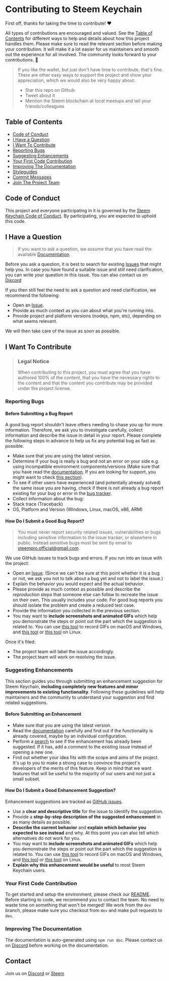 <!-- omit in toc -->

# Contributing to Steem Keychain

First off, thanks for taking the time to contribute! ❤️

All types of contributions are encouraged and valued. See the [Table of Contents](#table-of-contents) for different ways to help and details about how this project handles them. Please make sure to read the relevant section before making your contribution. It will make it a lot easier for us maintainers and smooth out the experience for all involved. The community looks forward to your contributions. 🎉

> If you like the wallet, but just don't have time to contribute, that's fine. There are other easy ways to support the project and show your appreciation, which we would also be very happy about:
>
> - Star this repo on Github
> - Tweet about it
> - Mention the Steem blockchain at local meetups and tell your friends/colleagues

<!-- omit in toc -->

## Table of Contents

- [Code of Conduct](#code-of-conduct)
- [I Have a Question](#i-have-a-question)
- [I Want To Contribute](#i-want-to-contribute)
- [Reporting Bugs](#reporting-bugs)
- [Suggesting Enhancements](#suggesting-enhancements)
- [Your First Code Contribution](#your-first-code-contribution)
- [Improving The Documentation](#improving-the-documentation)
- [Styleguides](#styleguides)
- [Commit Messages](#commit-messages)
- [Join The Project Team](#join-the-project-team)

## Code of Conduct

This project and everyone participating in it is governed by the
[Steem Keychain Code of Conduct](/CODE_OF_CONDUCT.md).
By participating, you are expected to uphold this code.

## I Have a Question

> If you want to ask a question, we assume that you have read the available [Documentation](/documentation/README.md).

Before you ask a question, it is best to search for existing [Issues](https://github.com/ilnegro/steem-keychain-app/issues) that might help you. In case you have found a suitable issue and still need clarification, you can write your question in this issue. You can also contact us on [Discord](https://discord.com/invite/Bsf98vMg6U)

If you then still feel the need to ask a question and need clarification, we recommend the following:

- Open an [Issue](https://github.com/ilnegro/steem-keychain-app/issues/new).
- Provide as much context as you can about what you're running into.
- Provide project and platform versions (nodejs, npm, etc), depending on what seems relevant.

We will then take care of the issue as soon as possible.

## I Want To Contribute

> ### Legal Notice <!-- omit in toc -->
>
> When contributing to this project, you must agree that you have authored 100% of the content, that you have the necessary rights to the content and that the content you contribute may be provided under the project license.

### Reporting Bugs

<!-- omit in toc -->

#### Before Submitting a Bug Report

A good bug report shouldn't leave others needing to chase you up for more information. Therefore, we ask you to investigate carefully, collect information and describe the issue in detail in your report. Please complete the following steps in advance to help us fix any potential bug as fast as possible.

- Make sure that you are using the latest version.
- Determine if your bug is really a bug and not an error on your side e.g. using incompatible environment components/versions (Make sure that you have read the [documentation](/documentation/README.md). If you are looking for support, you might want to check [this section](#i-have-a-question)).
- To see if other users have experienced (and potentially already solved) the same issue you are having, check if there is not already a bug report existing for your bug or error in the [bug tracker](https://github.com/ilnegro/steem-keychain-appissues?q=label%3Abug).
- Collect information about the bug:
- Stack trace (Traceback)
- OS, Platform and Version (Windows, Linux, macOS, x86, ARM)

<!-- omit in toc -->

#### How Do I Submit a Good Bug Report?

> You must never report security related issues, vulnerabilities or bugs including sensitive information to the issue tracker, or elsewhere in public. Instead sensitive bugs must be sent by email to steempro.official@gmail.com.

<!-- You may add a PGP key to allow the messages to be sent encrypted as well. -->

We use GitHub issues to track bugs and errors. If you run into an issue with the project:

- Open an [Issue](https://github.com/ilnegro/steem-keychain-app/issues/new). (Since we can't be sure at this point whether it is a bug or not, we ask you not to talk about a bug yet and not to label the issue.)
- Explain the behavior you would expect and the actual behavior.
- Please provide as much context as possible and describe the _reproduction steps_ that someone else can follow to recreate the issue on their own. This usually includes your code. For good bug reports you should isolate the problem and create a reduced test case.
- Provide the information you collected in the previous section.
- You may want to **include screenshots and animated GIFs** which help you demonstrate the steps or point out the part which the suggestion is related to. You can use [this tool](https://www.cockos.com/licecap/) to record GIFs on macOS and Windows, and [this tool](https://github.com/colinkeenan/silentcast) or [this tool](https://github.com/GNOME/byzanz) on Linux.

Once it's filed:

- The project team will label the issue accordingly.
- The project team will work on resolving the issue.

### Suggesting Enhancements

This section guides you through submitting an enhancement suggestion for Steem Keychain, **including completely new features and minor improvements to existing functionality**. Following these guidelines will help maintainers and the community to understand your suggestion and find related suggestions.

<!-- omit in toc -->

#### Before Submitting an Enhancement

- Make sure that you are using the latest version.
- Read the [documentation](/documentation/README.md) carefully and find out if the functionality is already covered, maybe by an individual configuration.
- Perform a [search](https://github.com/ilnegro/steem-keychain-app/issues) to see if the enhancement has already been suggested. If it has, add a comment to the existing issue instead of opening a new one.
- Find out whether your idea fits with the scope and aims of the project. It's up to you to make a strong case to convince the project's developers of the merits of this feature. Keep in mind that we want features that will be useful to the majority of our users and not just a small subset.

<!-- omit in toc -->

#### How Do I Submit a Good Enhancement Suggestion?

Enhancement suggestions are tracked as [GitHub issues](https://github.com/ilnegro/steem-keychain-app/issues).

- Use a **clear and descriptive title** for the issue to identify the suggestion.
- Provide a **step-by-step description of the suggested enhancement** in as many details as possible.
- **Describe the current behavior** and **explain which behavior you expected to see instead** and why. At this point you can also tell which alternatives do not work for you.
- You may want to **include screenshots and animated GIFs** which help you demonstrate the steps or point out the part which the suggestion is related to. You can use [this tool](https://www.cockos.com/licecap/) to record GIFs on macOS and Windows, and [this tool](https://github.com/colinkeenan/silentcast) or [this tool](https://github.com/GNOME/byzanz) on Linux. <!-- this should only be included if the project has a GUI -->
- **Explain why this enhancement would be useful** to most Steem Keychain users.

<!-- You might want to create an issue template for enhancement suggestions that can be used as a guide and that defines the structure of the information to be included. If you do so, reference it here in the description. -->

### Your First Code Contribution

To get started and setup the environment, please check our [README](/README.md).
Before starting to code, we recommend you to contact the team. No need to waste time on something that won't be merged!
We work from the `dev` branch, please make sure you checkout from `dev` and make pull requests to `dev`.

### Improving The Documentation

The documentation is auto-generated using `npm run doc`. Please contact us on [Discord](https://discord.gg/sPgu3C5YKC) before working on the documentation.

## Contact

Join us on [Discord](https://discord.gg/sPgu3C5YKC) or [Steem](https://steemit.com/@ilnegro)
